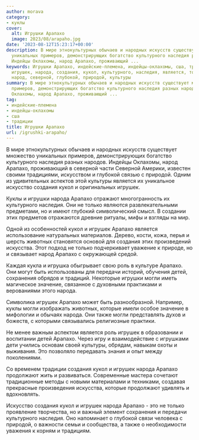 ```yaml
---
author: morava
category:
- куклы
cover:
  alt: Игрушки Арапахо
  image: 2023/08/arapaho.jpg
date: '2023-08-12T15:23:17+00:00'
description: В мире этнокультурных обычаев и народных искусств существует множество
  уникальных примеров, демонстрирующих богатство культурного наследия разных народов.
  Индейцы Оклахомы, народ Арапахо, проживающий ...
keywords: Игрушки Арапахо, индейские-племена, индейцы-оклахомы, сша, традиции, арапахо,
  игрушек, народа, создания, кукол, культурного, наследия, является, только, могли,
  народ, северной, глубокой, природой, культуры
summary: В мире этнокультурных обычаев и народных искусств существует множество уникальных
  примеров, демонстрирующих богатство культурного наследия разных народов. Индейцы
  Оклахомы, народ Арапахо, проживающий ...
tag:
- индейские-племена
- индейцы-оклахомы
- сша
- традиции
title: Игрушки Арапахо
url: /igrushki-arapaho/
---
```


В мире этнокультурных обычаев и народных искусств существует множество уникальных примеров, демонстрирующих богатство культурного наследия разных народов. Индейцы Оклахомы, народ Арапахо, проживающий в северной части Северной Америки, известен своими традициями, искусством и глубокой связью с природой. Одним из удивительных аспектов этой культуры является их уникальное искусство создания кукол и оригинальных игрушек.

Куклы и игрушки народа Арапахо отражают многогранность их культурного наследия. Они не только являются развлекательными предметами, но и имеют глубокий символический смысл. В создании этих предметов отражаются древние ритуалы, мифы и взгляды на мир.

Одной из особенностей кукол и игрушек Арапахо является использование натуральных материалов. Дерево, кости, кожа, перья и шерсть животных становятся основой для создания этих произведений искусства. Этот подход не только подчеркивает уважение к природе, но и связывает народ Арапахо с окружающей средой.

Каждая кукла и игрушка обыгрывает свою роль в культуре Арапахо. Они могут быть использованы для передачи историй, обучения детей, сохранения обрядов и традиций. Некоторые игрушки могли иметь магическое значение, связанное с духовными практиками и верованиями этого народа.

Символика игрушек Арапахо может быть разнообразной. Например, куклы могли изображать животных, которые имели особое значение в мифологии и обычаях народа. Они также могли представлять духов и божеств, с которыми связывались религиозные практики.

Не менее важным аспектом является роль игрушек в образовании и воспитании детей Арапахо. Через игру и взаимодействие с игрушками дети учились основам своей культуры, обрядам, навыкам охоты и выживания. Это позволяло передавать знания и опыт между поколениями.

Со временем традиции создания кукол и игрушек народа Арапахо продолжают жить и развиваться. Современные мастера сочетают традиционные методы с новыми материалами и техниками, создавая прекрасные произведения искусства, которые продолжают удивлять и вдохновлять.

Искусство создания кукол и игрушек народа Арапахо \- это не только проявление творчества, но и важный элемент сохранения и передачи культурного наследия. Оно напоминает о глубокой связи человека с природой, о важности семьи и сообщества, а также о необходимости уважения к корням и традициям.